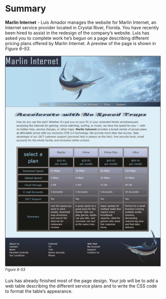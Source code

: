 # Summary
**Marlin Internet** - Luis Amador manages the website for Marlin Internet, an Internet service provider located in Crystal River, Florida. You have recently been hired to assist in the redesign of the company’s website. Luis has asked you to complete work he’s begun on a page describing different pricing plans offered by Marlin Internet. A preview of the page is shown in *Figure 6–53*.


![A homepage preview of Marlin Internet Pricing website. The header of the webpage displays the background image and five tabs listed below the heading, Marlin Internet are: Internet, Home Networking, My Account, Shop and Support.  The sub-heading, Accelerate with No Speed Traps is shown below the tabs accompanied by a descriptive paragraph. The internet plan is displayed in a table with 6 rows and 5 columns. ](../assets/KNm63wQKQhOroKi1bXyJ.png)
<sup>*Figure 6-53*</sup>

Luis has already finished most of the page design. Your job will be to add a web table describing the different service plans and to write the CSS code to format the table’s appearance. 

